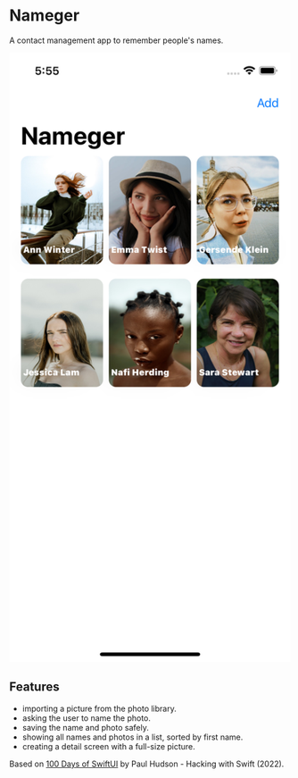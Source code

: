 # Nameger

A contact management app to remember people's names.

<p align="center">
    <img src="screenshot.png" style="width:528px;max-width:100%;">
</p>

## Features

- importing a picture from the photo library.
- asking the user to name the photo.
- saving the name and photo safely.
- showing all names and photos in a list, sorted by first name.
- creating a detail screen with a full-size picture.

Based on [100 Days of SwiftUI](https://www.hackingwithswift.com/100/swiftui) by Paul Hudson - Hacking with Swift (2022).
